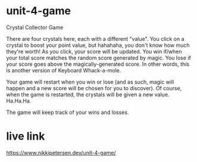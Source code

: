 # unit-4-game
Crystal Collector Game

There are four crystals here, each with a different "value".  You click on a crystal to boost your point value, but hahahaha, you don't know how much they're worth!  As you click, your score will be updated.  You win if/when your total score matches the random score generated by magic.  You lose if your score goes above the magically-generated score.  In other words, this is another version of Keyboard Whack-a-mole.

Your game will restart when you win or lose (and as such, magic will happen and a new score will be chosen for you to discover).  Of course, when the game is restarted, the crystals will be given a new value.  Ha.Ha.Ha.

The game will keep track of your wins and losses.

# live link
https://www.nikkipetersen.dev/unit-4-game/
